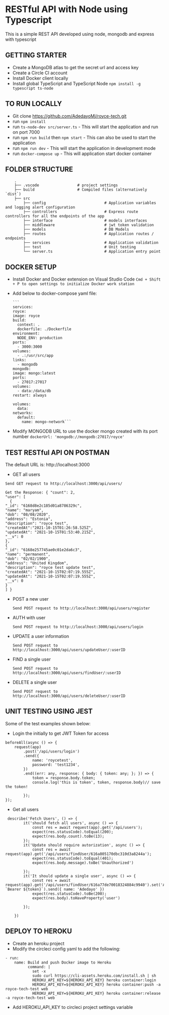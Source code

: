 # RESTful API with Node using Typescript

This is a simple REST API developed using node, mongodb and express with typescript

## GETTING STARTER

-   Create a MongoDB atlas to get the secret url and access key
-   Create a Circle CI account
-   Install Docker client locally
-   Install global TypeScript and TypeScript Node `npm install -g typescript ts-node`

## TO RUN LOCALLY

-   Git clone https://github.com/AdedayoMj/royce-tech.git
-   run `npm install`
-   run `ts-node-dev src/server.ts` - This will start the application and run on port 7000
-   run `npm run build` then `npm start` - This can also be used to start the application
-   run `npm run dev` - This will start the application in development mode
-   run `docker-compose up` - This will application start docker container

## FOLDER STRUCTURE

```
    .
    ├── .vscode                 # project settings
    ├── build                   # Compiled files (alternatively `dist`)
    ├── src
        ├── config                          # Application variables and logging alert configuration
        ├── controllers                     # Express route controllers for all the endpoints of the app
        ├── interface                       # models interfaces
        ├── middleware                      # jwt token validation
        ├── models                          # DB Models
        ├── routes                          # Application routes / endpoints
        ├── services                        # Application validation
        ├── test                            # Unit testing
        └── server.ts                       # Application entry point
```

## DOCKER SETUP

-   Install Docker and Docker extension on Visual Studio Code `Cmd + Shift + P to open settings to initialize Docker work station`
-   Add below to docker-compose yaml file:

        ```
        services:
        royce:
        image: royce
        build:
          context: .
          dockerfile: ./Dockerfile
        environment:
          NODE_ENV: production
        ports:
          - 3000:3000
        volumes:
          - .:/usr/src/app
        links:
          - mongodb
        mongodb:
        image: mongo:latest
        ports:
          - 27017:27017
        volumes:
          - data:/data/db
        restart: always

        volumes:
          data:
        networks:
          default:
            name: mongo-network```

-   Modify MONGODB URL to use the docker mongo created with its port number `dockerUrl: 'mongodb://mongodb:27017/royce'`

## TEST RESTful API ON POSTMAN

The default URL is: http://localhost:3000

-   GET all users

```
Send GET request to http://localhost:3000/api/users/

Get the Response: { "count": 2,
"user": [
  {
"_id": "6168d8e2c185d01a8786329c",
"name": "maryam",
"dob": "08/08/2020",
"address": "Estonia",
"description": "royce test",
"createdAt":"2021-10-15T01:26:58.525Z",
"updatedAt": "2021-10-15T01:53:40.215Z",
"__v": 0
},
{
"_id": "6168e257745ae0c01e2da6c3",
"name": "permanent",
"dob": "02/02/1900",
"address": "United Kingdom",
"description": "royce test update test",
"createdAt": "2021-10-15T02:07:19.555Z",
"updatedAt": "2021-10-15T02:07:19.555Z",
"__v": 0
}
] }
```

-   POST a new user

    `Send POST request to http://localhost:3000/api/users/register`

-   AUTH with user

    `Send POST request to http://localhost:3000/api/users/login`

-   UPDATE a user information

    `Send POST request to http://localhost:3000/api/users/updateUser/:userID`

-   FIND a single user

    `Send POST request to http://localhost:3000/api/users/findUser/:userID`

-   DELETE a single user

    `Send POST request to http://localhost:3000/api/users/deleteUser/:userID`

## UNIT TESTING USING JEST

Some of the test examples shown below:

-   Login the initially to get JWT Token for access

```
beforeAll(async () => {
    request(app)
        .post('/api/users/login')
        .send({
            name: 'roycetest',
            password: 'test1234',
        })
        .end((err: any, response: { body: { token: any; }; }) => {
            token = response.body.token;
            console.log('this is token', token, response.body)// save the token!

        });
});
```

-   Get all users

```
 describe('Fetch Users', () => {
        it('should fetch all users', async () => {
            const res = await request(app).get('/api/users');
            expect(res.statusCode).toEqual(200);
            expect(res.body.count).toBe(13);
        });
        it('Update should require autorization', async () => {
            const res = await request(app).get('/api/users/findUser/616a805170dbc310d3a8244a');
            expect(res.statusCode).toEqual(401);
            expect(res.body.message).toBe('Unauthorized')

        });
        it('It should update a single user', async () => {
            const res = await request(app).get('/api/users/findUser/616a77de70018324884c9940').set('Authorization', `Bearer ${token}`).send({ name: 'Adedayo' })
            expect(res.statusCode).toBe(200);
            expect(res.body).toHaveProperty('user')

        });

    })
```

## DEPLOY TO HEROKU

-   Create an heroku project
-   Modify the circleci config yaml to add the following:

```
- run:
    name: Build and push Docker image to Heroku
          command: |
            set -x
            sudo curl https://cli-assets.heroku.com/install.sh | sh
            HEROKU_API_KEY=${HEROKU_API_KEY} heroku container:login
            HEROKU_API_KEY=${HEROKU_API_KEY} heroku container:push -a royce-tech-test web
            HEROKU_API_KEY=${HEROKU_API_KEY} heroku container:release -a royce-tech-test web
```

-   Add HEROKU_API_KEY to circleci project settings variable
